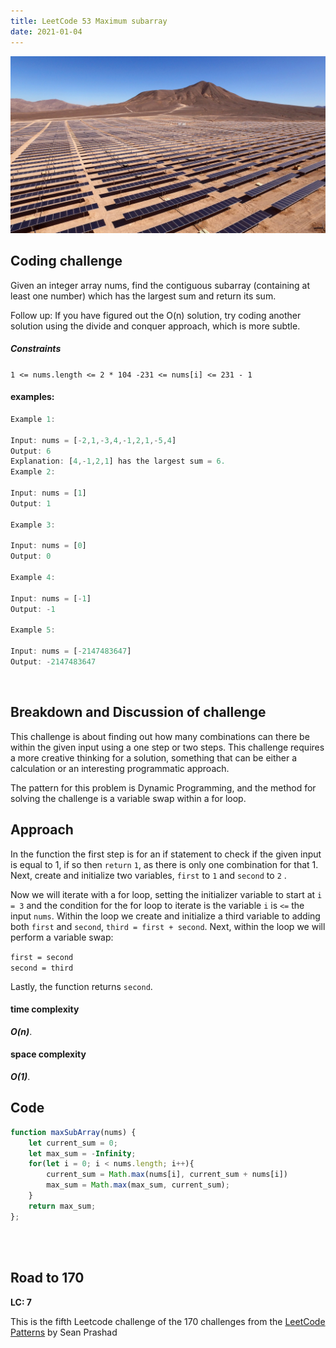```yaml
---
title: LeetCode 53 Maximum subarray
date: 2021-01-04
---
```


![an array of solar panels](antonio-garcia-ndz_u1_tFZo-unsplash.jpg)

## Coding challenge

Given an integer array nums, find the contiguous subarray (containing at least one number) which has the largest sum and return its sum.

Follow up: If you have figured out the O(n) solution, try coding another solution using the divide and conquer approach, which is more subtle.

##### Constraints


`1 <= nums.length <= 2 * 104
-231 <= nums[i] <= 231 - 1
`

#### examples:


```javascript
Example 1:

Input: nums = [-2,1,-3,4,-1,2,1,-5,4]
Output: 6
Explanation: [4,-1,2,1] has the largest sum = 6.
Example 2:

Input: nums = [1]
Output: 1

Example 3:

Input: nums = [0]
Output: 0

Example 4:

Input: nums = [-1]
Output: -1

Example 5:

Input: nums = [-2147483647]
Output: -2147483647
```
<br>

## Breakdown and Discussion of challenge

This challenge is about finding out how many combinations can there be within the given input using a one step or two steps. This challenge requires a more creative thinking for a solution, something that can be either a calculation or an interesting programmatic approach.

The pattern for this problem is Dynamic Programming, and the method for solving the challenge is a variable swap within a for loop.


## Approach

In the function the first step is for an if statement to check if the given input is equal to 1, if so then `return` `1`, as there is only  one combination for that 1. Next, create and initialize two variables, `first` to `1` and `second` to `2` . 

Now we will iterate with a for loop, setting the initializer variable to start at `i = 3` and the condition for the for loop to iterate is the variable `i` is `<=` the input `nums`. Within the loop we create and initialize a third variable to adding both `first` and `second`, `third = first + second`. Next, within the loop we will perform a variable swap:

`first = second` <br>
`second = third`

Lastly, the function returns `second`.


#### time complexity

 _**O(n)**_.

#### space complexity

_***O(1)***_.

## Code

```javascript
function maxSubArray(nums) {
    let current_sum = 0;
    let max_sum = -Infinity;
    for(let i = 0; i < nums.length; i++){
        current_sum = Math.max(nums[i], current_sum + nums[i])
        max_sum = Math.max(max_sum, current_sum);
    }
    return max_sum;
};
```

<br>
<br>

## Road to 170

**LC: 7**

This is the fifth Leetcode challenge of the 170 challenges from the [LeetCode Patterns](https://seanprashad.com/leetcode-patterns/) by Sean Prashad